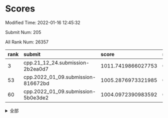 # Scores

Modified Time: 2022-01-16 12:45:32

Submit Num: 205

All Rank Num: 26357

| rank |               submit               |       score        |       sigma        | pk_num |
| :--- | :--------------------------------- | :----------------- | :----------------- | :----- |
| 3    | cpp.21_12_24.submission-2b2ea0d7   | 1011.7419866027753 | 0.7996835636533611 | 518    |
| 53   | cpp.2022_01_09.submission-816672bd | 1005.2876973321985 | 0.7132451599546328 | 514    |
| 60   | cpp.2022_01_09.submission-5b0e3de2 | 1004.0972390983592 | 0.719504552069723  | 513    |


<details>
<summary>全部</summary>

| rank |                 submit                 |       score        |       sigma        | pk_num |
| :--- | :------------------------------------- | :----------------- | :----------------- | :----- |
| 1    | gobigger.level_3.submission_level_3_31 | 1011.9823464500939 | 0.7965041888602677 | 515    |
| 2    | gobigger.level_3.submission_level_3_9  | 1011.8123626848108 | 0.7861463517754645 | 512    |
| 3    | cpp.21_12_24.submission-2b2ea0d7       | 1011.7419866027753 | 0.7996835636533611 | 518    |
| 4    | gobigger.level_3.submission_level_3_47 | 1011.5494873493288 | 0.8048761375618632 | 513    |
| 5    | gobigger.level_3.submission_level_3_19 | 1011.4363064457664 | 0.7722440758638986 | 515    |
| 6    | gobigger.level_3.submission_level_3_41 | 1011.3500689971496 | 0.7749312007727825 | 514    |
| 7    | gobigger.level_3.submission_level_3_25 | 1011.2521248016498 | 0.7743619340084635 | 517    |
| 8    | gobigger.level_3.submission_level_3_18 | 1011.1459446599583 | 0.7671490628440135 | 517    |
| 9    | gobigger.level_3.submission_level_3_6  | 1010.9799189076123 | 0.7417286312237801 | 511    |
| 10   | gobigger.level_3.submission_level_3_12 | 1010.8756952183423 | 0.7754337365584475 | 516    |
| 11   | gobigger.level_3.submission_level_3_44 | 1010.853696206904  | 0.7764870437168554 | 514    |
| 12   | gobigger.level_3.submission_level_3_1  | 1010.7947915986791 | 0.7699326836614409 | 513    |
| 13   | gobigger.level_3.submission_level_3_16 | 1010.7697592478356 | 0.7985576415668862 | 511    |
| 14   | gobigger.level_3.submission_level_3_36 | 1010.5653668038898 | 0.7597317528142108 | 516    |
| 15   | gobigger.level_3.submission_level_3_48 | 1010.3471604088368 | 0.7688787019611182 | 509    |
| 16   | gobigger.level_3.submission_level_3_7  | 1010.3094842807999 | 0.751971945034995  | 514    |
| 17   | gobigger.level_3.submission_level_3_13 | 1010.1513557362326 | 0.7507636277558396 | 513    |
| 18   | gobigger.level_3.submission_level_3_46 | 1010.0901474984427 | 0.7670327542762161 | 516    |
| 19   | gobigger.level_3.submission_level_3_35 | 1010.0772881477753 | 0.7780385039590033 | 513    |
| 20   | gobigger.level_3.submission_level_3_30 | 1010.024236624922  | 0.778569125995616  | 514    |
| 21   | gobigger.level_3.submission_level_3_27 | 1009.9939852576647 | 0.7736748161820983 | 517    |
| 22   | gobigger.level_3.submission_level_3_38 | 1009.9365279563069 | 0.7716956798695042 | 505    |
| 23   | gobigger.level_3.submission_level_3_40 | 1009.933399196626  | 0.7584328803887949 | 512    |
| 24   | gobigger.level_3.submission_level_3_0  | 1009.9049324898812 | 0.755427017432349  | 514    |
| 25   | gobigger.level_3.submission_level_3_43 | 1009.7769560444848 | 0.7477656589969772 | 521    |
| 26   | gobigger.level_3.submission_level_3_42 | 1009.7129816204631 | 0.7468787592805747 | 513    |
| 27   | gobigger.level_3.submission_level_3_3  | 1009.6919636867784 | 0.762219282224053  | 516    |
| 28   | gobigger.level_3.submission_level_3_11 | 1009.5723596112458 | 0.7479167259156613 | 517    |
| 29   | gobigger.level_3.submission_level_3_14 | 1009.4222164169834 | 0.7465114605550515 | 514    |
| 30   | gobigger.level_3.submission_level_3_24 | 1009.4026924431969 | 0.7502897534088133 | 517    |
| 31   | gobigger.level_3.submission_level_3_2  | 1009.3861146532922 | 0.7397599117395542 | 514    |
| 32   | gobigger.level_3.submission_level_3_29 | 1009.3738989779629 | 0.7605383657039401 | 512    |
| 33   | gobigger.level_3.submission_level_3_22 | 1009.3477798536738 | 0.7319444836005812 | 518    |
| 34   | gobigger.level_3.submission_level_3_21 | 1009.3378362065065 | 0.7487601904267134 | 518    |
| 35   | gobigger.level_3.submission_level_3_8  | 1009.2831798248633 | 0.7546638983553541 | 512    |
| 36   | gobigger.level_3.submission_level_3_15 | 1009.2504866522598 | 0.77242399116452   | 510    |
| 37   | gobigger.level_3.submission_level_3_32 | 1009.2214122378551 | 0.7782531099756558 | 513    |
| 38   | gobigger.level_3.submission_level_3_4  | 1009.1100947081496 | 0.766297423300764  | 512    |
| 39   | gobigger.level_3.submission_level_3_45 | 1009.0390688322476 | 0.7470007681883191 | 514    |
| 40   | gobigger.level_3.submission_level_3_17 | 1008.9822090555443 | 0.7421331686045088 | 509    |
| 41   | gobigger.level_3.submission_level_3_28 | 1008.9767368022247 | 0.7456929118538626 | 512    |
| 42   | gobigger.level_3.submission_level_3_33 | 1008.9749766768364 | 0.7584523518101688 | 515    |
| 43   | gobigger.level_3.submission_level_3_20 | 1008.9698977010381 | 0.7617901164336526 | 520    |
| 44   | gobigger.level_3.submission_level_3_34 | 1008.7786226809123 | 0.7661137979512904 | 516    |
| 45   | gobigger.level_3.submission_level_3_23 | 1008.7048986056107 | 0.7318729594848864 | 514    |
| 46   | gobigger.level_3.submission_level_3_5  | 1008.6787322445056 | 0.7549387765079277 | 511    |
| 47   | gobigger.level_3.submission_level_3_26 | 1008.4727541039018 | 0.7373949369413766 | 515    |
| 48   | gobigger.level_3.submission_level_3_39 | 1008.1985872344061 | 0.7492202088278548 | 521    |
| 49   | gobigger.level_3.submission_level_3_10 | 1007.9768206047676 | 0.7469721411919903 | 513    |
| 50   | gobigger.level_3.submission_level_3_49 | 1007.9147921857167 | 0.738239263176875  | 515    |
| 51   | gobigger.level_3.submission_level_3_37 | 1007.5275698551275 | 0.7448991601584599 | 512    |
| 52   | gobigger.level_1.submission_level_1_41 | 1005.7838213308675 | 0.7242881857798062 | 521    |
| 53   | cpp.2022_01_09.submission-816672bd     | 1005.2876973321985 | 0.7132451599546328 | 514    |
| 54   | gobigger.level_1.submission_level_1_46 | 1004.9370154593888 | 0.7135357976481747 | 518    |
| 55   | gobigger.level_1.submission_level_1_34 | 1004.3611140574685 | 0.7122010621063224 | 518    |
| 56   | gobigger.level_1.submission_level_1_15 | 1004.2738854203478 | 0.7235256729478213 | 513    |
| 57   | gobigger.level_1.submission_level_1_14 | 1004.2519366706471 | 0.71780638804506   | 513    |
| 58   | gobigger.level_1.submission_level_1_9  | 1004.1408294067583 | 0.7211468223086637 | 514    |
| 59   | gobigger.level_1.submission_level_1_16 | 1004.1145033616863 | 0.7124544761014857 | 513    |
| 60   | cpp.2022_01_09.submission-5b0e3de2     | 1004.0972390983592 | 0.719504552069723  | 513    |
| 61   | gobigger.level_1.submission_level_1_18 | 1004.0128613158033 | 0.7176438353527587 | 512    |
| 62   | gobigger.level_1.submission_level_1_38 | 1003.9454938838595 | 0.7066950330184802 | 520    |
| 63   | gobigger.level_1.submission_level_1_23 | 1003.9263320569772 | 0.7094094876597348 | 509    |
| 64   | gobigger.level_1.submission_level_1_31 | 1003.8709462109362 | 0.7204029189375977 | 518    |
| 65   | gobigger.level_1.submission_level_1_3  | 1003.7599154943136 | 0.7293220975212341 | 512    |
| 66   | gobigger.level_1.submission_level_1_28 | 1003.6734990824278 | 0.7266545681731721 | 510    |
| 67   | gobigger.level_1.submission_level_1_36 | 1003.63005762606   | 0.711344451035405  | 509    |
| 68   | gobigger.level_1.submission_level_1_5  | 1003.6090292363693 | 0.7168464193355969 | 514    |
| 69   | gobigger.level_1.submission_level_1_22 | 1003.5404373814313 | 0.7153527608196928 | 518    |
| 70   | gobigger.level_1.submission_level_1_30 | 1003.5320257360174 | 0.7261631646130854 | 509    |
| 71   | gobigger.level_1.submission_level_1_26 | 1003.5202018443446 | 0.7222070153044771 | 514    |
| 72   | gobigger.level_1.submission_level_1_42 | 1003.4586442671741 | 0.7123088040813258 | 513    |
| 73   | gobigger.level_1.submission_level_1_21 | 1003.4205570871163 | 0.6989147877571613 | 514    |
| 74   | gobigger.level_1.submission_level_1_43 | 1003.341866884073  | 0.7168888647750152 | 518    |
| 75   | gobigger.level_1.submission_level_1_19 | 1003.3201174694457 | 0.7174524010313081 | 517    |
| 76   | gobigger.level_1.submission_level_1_27 | 1003.314018049301  | 0.7197822233187582 | 515    |
| 77   | gobigger.level_1.submission_level_1_0  | 1003.2922658292495 | 0.7113213960154323 | 513    |
| 78   | gobigger.level_1.submission_level_1_45 | 1003.1852610195263 | 0.7047102088499796 | 511    |
| 79   | gobigger.level_1.submission_level_1_17 | 1003.1810363388146 | 0.7102082481360411 | 519    |
| 80   | gobigger.level_1.submission_level_1_29 | 1003.1096226069777 | 0.7227831434182451 | 506    |
| 81   | gobigger.level_1.submission_level_1_24 | 1003.0961303103513 | 0.7238956620210079 | 516    |
| 82   | gobigger.level_1.submission_level_1_8  | 1003.0928902259069 | 0.7233657239419078 | 513    |
| 83   | gobigger.level_1.submission_level_1_25 | 1003.0673935851141 | 0.7045978118458389 | 516    |
| 84   | gobigger.level_1.submission_level_1_32 | 1003.0124246372507 | 0.7133119393080452 | 512    |
| 85   | gobigger.level_1.submission_level_1_35 | 1002.9286521718392 | 0.7217804920167249 | 513    |
| 86   | gobigger.level_1.submission_level_1_39 | 1002.9237859019847 | 0.7146830304604328 | 512    |
| 87   | gobigger.level_1.submission_level_1_1  | 1002.8826876956597 | 0.709048510540697  | 508    |
| 88   | gobigger.level_1.submission_level_1_37 | 1002.8797590579431 | 0.7035760001454737 | 519    |
| 89   | gobigger.level_1.submission_level_1_2  | 1002.8248284465061 | 0.7045607009373498 | 513    |
| 90   | gobigger.level_1.submission_level_1_12 | 1002.6957594529945 | 0.7100567741591322 | 514    |
| 91   | gobigger.level_1.submission_level_1_40 | 1002.6318214241347 | 0.7182186380344601 | 515    |
| 92   | gobigger.level_1.submission_level_1_6  | 1002.628226474566  | 0.7178285644340707 | 516    |
| 93   | gobigger.level_1.submission_level_1_33 | 1002.521516861071  | 0.7015938495202775 | 510    |
| 94   | gobigger.level_1.submission_level_1_49 | 1002.4475817824108 | 0.7182019135865151 | 517    |
| 95   | gobigger.level_1.submission_level_1_44 | 1002.4207664840011 | 0.7118530145805186 | 513    |
| 96   | gobigger.level_1.submission_level_1_47 | 1002.1654958688763 | 0.7022020914013938 | 516    |
| 97   | gobigger.level_1.submission_level_1_20 | 1002.118851394882  | 0.7003196126365353 | 517    |
| 98   | gobigger.level_1.submission_level_1_7  | 1002.0733487603718 | 0.7157062674582078 | 517    |
| 99   | gobigger.level_1.submission_level_1_48 | 1001.9342021518894 | 0.7091074153658162 | 509    |
| 100  | gobigger.level_1.submission_level_1_4  | 1001.8974355462493 | 0.7083442174869077 | 518    |
| 101  | gobigger.level_1.submission_level_1_10 | 1001.8274796231265 | 0.7082470012545795 | 513    |
| 102  | gobigger.level_1.submission_level_1_13 | 1001.8137234160057 | 0.7207414540326892 | 516    |
| 103  | gobigger.level_1.submission_level_1_11 | 1001.5959508369584 | 0.7107148712833757 | 517    |
| 104  | gobigger.random.submission_random_27   | 997.1557502249316  | 0.7178884905271116 | 516    |
| 105  | gobigger.random.submission_random_35   | 996.9580038706501  | 0.7011636905241472 | 513    |
| 106  | gobigger.random.submission_random_13   | 996.9135605468273  | 0.7210155193500486 | 520    |
| 107  | gobigger.random.submission_random_8    | 996.7931098682491  | 0.7075799550870995 | 513    |
| 108  | gobigger.random.submission_random_25   | 996.6878760510457  | 0.6991348669892835 | 521    |
| 109  | gobigger.random.submission_random_20   | 996.6547386315835  | 0.6990771334398346 | 514    |
| 110  | gobigger.random.submission_random_47   | 996.5573089620898  | 0.7227526369458995 | 516    |
| 111  | gobigger.random.submission_random_34   | 996.4505314512381  | 0.7174546737594039 | 515    |
| 112  | gobigger.random.submission_random_1    | 996.3794431099054  | 0.7064290980673023 | 516    |
| 113  | gobigger.random.submission_random_6    | 996.2746794151186  | 0.6952611926562651 | 517    |
| 114  | gobigger.random.submission_random_3    | 996.216666796428   | 0.7129640632147571 | 519    |
| 115  | gobigger.random.submission_random_42   | 996.215910789578   | 0.7033130494414759 | 514    |
| 116  | gobigger.random.submission_random_46   | 996.1428429872427  | 0.7037728932421119 | 514    |
| 117  | gobigger.random.submission_random_37   | 996.1145781302639  | 0.6998802104776184 | 509    |
| 118  | gobigger.random.submission_random_36   | 996.1023345079399  | 0.7098745285113981 | 515    |
| 119  | gobigger.random.submission_random_32   | 996.0977029563701  | 0.7059087371091826 | 513    |
| 120  | gobigger.random.submission_random_40   | 996.0971011240078  | 0.7024539206401152 | 510    |
| 121  | gobigger.random.submission_random_7    | 996.089376171839   | 0.6988332626102911 | 516    |
| 122  | gobigger.random.submission_random_41   | 996.073985864932   | 0.7147816268421904 | 512    |
| 123  | gobigger.random.submission_random_24   | 996.0729338363442  | 0.7098200646646685 | 515    |
| 124  | gobigger.random.submission_random_12   | 995.9266958543516  | 0.7091326853174782 | 516    |
| 125  | gobigger.random.submission_random_17   | 995.8817060028473  | 0.7045220447359353 | 510    |
| 126  | gobigger.random.submission_random_26   | 995.8368661425189  | 0.7178603986014341 | 515    |
| 127  | gobigger.random.submission_random_11   | 995.7529925383199  | 0.708911933133424  | 510    |
| 128  | gobigger.random.submission_random_29   | 995.7378284083284  | 0.7002243520120113 | 509    |
| 129  | gobigger.random.submission_random_33   | 995.7148861992445  | 0.7067235482612674 | 514    |
| 130  | gobigger.random.submission_random_9    | 995.6711829193811  | 0.7148177646150549 | 512    |
| 131  | gobigger.random.submission_random_16   | 995.6502270000012  | 0.7135705863730477 | 516    |
| 132  | gobigger.random.submission_random_48   | 995.6501062735178  | 0.715768377274795  | 512    |
| 133  | gobigger.random.submission_random_18   | 995.6449750796141  | 0.7097447547032352 | 515    |
| 134  | gobigger.random.submission_random_39   | 995.6021352129626  | 0.6974045311803635 | 510    |
| 135  | gobigger.random.submission_random_30   | 995.5964198721388  | 0.7004416166609452 | 512    |
| 136  | gobigger.random.submission_random_5    | 995.5682660506532  | 0.7043677608347657 | 509    |
| 137  | gobigger.random.submission_random_38   | 995.5495239789806  | 0.7110476423491422 | 513    |
| 138  | gobigger.random.submission_random_21   | 995.5005991962811  | 0.7037571906485798 | 511    |
| 139  | gobigger.random.submission_random_43   | 995.4724440654519  | 0.7158245137306605 | 513    |
| 140  | gobigger.random.submission_random_10   | 995.4581832096527  | 0.7185038167489464 | 510    |
| 141  | gobigger.random.submission_random_31   | 995.4401913537416  | 0.7132252053080876 | 521    |
| 142  | gobigger.random.submission_random_28   | 995.3919035564658  | 0.7087726224334622 | 516    |
| 143  | gobigger.random.submission_random_0    | 995.3820096988087  | 0.7083449637313403 | 514    |
| 144  | gobigger.random.submission_random_4    | 995.3502576318264  | 0.7265134394467366 | 519    |
| 145  | gobigger.random.submission_random_14   | 995.3272400162324  | 0.7019109672650707 | 518    |
| 146  | gobigger.random.submission_random_49   | 995.3031047537808  | 0.7152724045896381 | 513    |
| 147  | gobigger.random.submission_random_22   | 995.22308494368    | 0.7073782509916817 | 512    |
| 148  | gobigger.random.submission_random_2    | 995.2030037240544  | 0.7069146274944954 | 517    |
| 149  | gobigger.random.submission_random_23   | 995.1822942689959  | 0.7185059886054396 | 512    |
| 150  | gobigger.random.submission_random_19   | 995.1703826437816  | 0.7039171402075441 | 518    |
| 151  | gobigger.random.submission_random_44   | 994.9928499485909  | 0.7171887383088706 | 516    |
| 152  | gobigger.random.submission_random_15   | 994.8460392319993  | 0.7051936638341202 | 518    |
| 153  | gobigger.random.submission_random_45   | 994.6951445610906  | 0.7151153244900833 | 510    |
| 154  | gobigger.level_2.submission_level_2_40 | 994.3988139018917  | 0.7271216830621039 | 513    |
| 155  | gobigger.level_2.submission_level_2_29 | 994.2200759963241  | 0.7128920831645276 | 514    |
| 156  | gobigger.level_2.submission_level_2_23 | 993.8475838593623  | 0.7232244625532542 | 512    |
| 157  | gobigger.level_2.submission_level_2_20 | 993.793618196464   | 0.7243160847483798 | 517    |
| 158  | gobigger.level_2.submission_level_2_21 | 993.7794314739015  | 0.7361916199223097 | 510    |
| 159  | gobigger.level_2.submission_level_2_9  | 993.621406807438   | 0.7293956402315264 | 508    |
| 160  | gobigger.level_2.submission_level_2_1  | 993.3781582620867  | 0.7194978548626427 | 519    |
| 161  | gobigger.level_2.submission_level_2_0  | 993.2684163793244  | 0.7497288961787523 | 516    |
| 162  | gobigger.level_2.submission_level_2_2  | 993.2296299207421  | 0.734086808353762  | 515    |
| 163  | gobigger.level_2.submission_level_2_49 | 993.1854478112308  | 0.7400527062857424 | 520    |
| 164  | gobigger.level_2.submission_level_2_3  | 993.0988765034373  | 0.7401366083371446 | 513    |
| 165  | gobigger.level_2.submission_level_2_27 | 993.0267504117604  | 0.7371881915724898 | 512    |
| 166  | gobigger.level_2.submission_level_2_36 | 993.0173926166391  | 0.7362794250421456 | 514    |
| 167  | gobigger.level_2.submission_level_2_42 | 993.0092280654454  | 0.7353075048449308 | 518    |
| 168  | gobigger.level_2.submission_level_2_13 | 992.9580277397505  | 0.7306002671784021 | 517    |
| 169  | gobigger.level_2.submission_level_2_32 | 992.9420598822902  | 0.7385192440803169 | 512    |
| 170  | gobigger.level_2.submission_level_2_11 | 992.6900283844286  | 0.7380141989713681 | 509    |
| 171  | gobigger.level_2.submission_level_2_48 | 992.5753601139213  | 0.7444176895090191 | 513    |
| 172  | gobigger.level_2.submission_level_2_7  | 992.5590383221399  | 0.7343707235497593 | 517    |
| 173  | gobigger.level_2.submission_level_2_19 | 992.5004397261029  | 0.7421865009496625 | 515    |
| 174  | gobigger.level_2.submission_level_2_39 | 992.4677867549002  | 0.7544480638351161 | 512    |
| 175  | gobigger.level_2.submission_level_2_31 | 992.348974009983   | 0.7428153409909969 | 512    |
| 176  | gobigger.level_2.submission_level_2_41 | 992.3467910272167  | 0.7379853787737416 | 518    |
| 177  | gobigger.level_2.submission_level_2_47 | 992.284233198001   | 0.7310338033468073 | 513    |
| 178  | gobigger.level_2.submission_level_2_46 | 992.2760372337596  | 0.7458977848906154 | 515    |
| 179  | gobigger.level_2.submission_level_2_6  | 992.2018183044103  | 0.7577976019481379 | 512    |
| 180  | gobigger.level_2.submission_level_2_5  | 992.0716892892017  | 0.7466114617937846 | 515    |
| 181  | gobigger.level_2.submission_level_2_24 | 992.0550942917189  | 0.7550314893798405 | 513    |
| 182  | gobigger.level_2.submission_level_2_34 | 992.0087049733046  | 0.7365773252737893 | 515    |
| 183  | gobigger.level_2.submission_level_2_26 | 991.9438925726599  | 0.7470435153884115 | 517    |
| 184  | gobigger.level_2.submission_level_2_28 | 991.7942851187935  | 0.7379557072448046 | 519    |
| 185  | gobigger.level_2.submission_level_2_37 | 991.7826942585759  | 0.7430150495665613 | 517    |
| 186  | gobigger.level_2.submission_level_2_45 | 991.7524700643934  | 0.7716922300349973 | 517    |
| 187  | gobigger.level_2.submission_level_2_30 | 991.685252287285   | 0.7368946494375617 | 514    |
| 188  | gobigger.level_2.submission_level_2_17 | 991.676391714409   | 0.7408036721425423 | 518    |
| 189  | gobigger.level_2.submission_level_2_35 | 991.4783503370834  | 0.751458329253752  | 513    |
| 190  | gobigger.level_2.submission_level_2_8  | 991.3922807786547  | 0.7501931373813348 | 514    |
| 191  | gobigger.level_2.submission_level_2_44 | 991.3548787589953  | 0.7599054512065351 | 517    |
| 192  | gobigger.level_2.submission_level_2_33 | 991.3021646155405  | 0.7533736781424598 | 511    |
| 193  | gobigger.level_2.submission_level_2_15 | 991.2829310661061  | 0.7318015754716257 | 516    |
| 194  | gobigger.level_2.submission_level_2_16 | 991.2523082263007  | 0.7403647163307517 | 513    |
| 195  | gobigger.level_2.submission_level_2_43 | 991.102470009248   | 0.7342268683902609 | 513    |
| 196  | gobigger.level_2.submission_level_2_22 | 991.0865487812717  | 0.76222751643704   | 519    |
| 197  | gobigger.level_2.submission_level_2_14 | 991.029580680449   | 0.7577104197254116 | 515    |
| 198  | gobigger.level_2.submission_level_2_10 | 990.9846882816319  | 0.7479666556969106 | 511    |
| 199  | gobigger.level_2.submission_level_2_4  | 990.8532875544839  | 0.7698706483699638 | 513    |
| 200  | gobigger.level_2.submission_level_2_18 | 990.747181999279   | 0.7459393227683652 | 512    |
| 201  | gobigger.level_2.submission_level_2_12 | 990.6424416907649  | 0.740691390881005  | 516    |
| 202  | gobigger.level_2.submission_level_2_38 | 990.5535616202601  | 0.7896295242673972 | 519    |
| 203  | gobigger.level_2.submission_level_2_25 | 990.1614913889675  | 0.7835728850890631 | 509    |
| 204  | gobigger.none.submission_none_1        | 979.4952029415277  | 1.1218302044728141 | 518    |
| 205  | gobigger.none.submission_none_0        | 975.9187769686253  | 1.2640733327730325 | 521    |

</details>